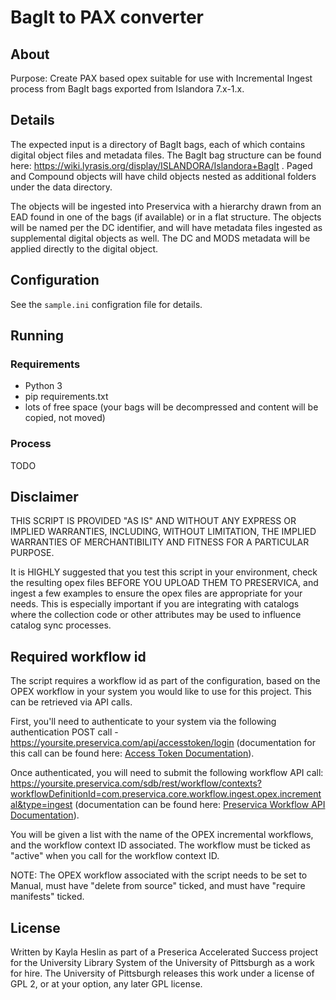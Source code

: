 # BagIt to PAX converter

## About

Purpose: Create PAX based opex suitable for use with Incremental Ingest process from BagIt bags exported from Islandora 7.x-1.x.

## Details

The expected input is a directory of BagIt bags, each of which contains digital object files and metadata files.  The BagIt bag structure can be found here: https://wiki.lyrasis.org/display/ISLANDORA/Islandora+BagIt .  Paged and Compound objects will have child objects nested as additional folders under the data directory.

The objects will be ingested into Preservica with a hierarchy drawn from an EAD found in one of the bags (if available) or in a flat structure.  The objects will be named per the DC identifier, and will have metadata files ingested as supplemental digital objects as well.  The DC and MODS metadata will be applied directly to the digital object.

## Configuration

See the `sample.ini` configration file for details.

## Running

### Requirements

 * Python 3
 * pip requirements.txt
 * lots of free space (your bags will be decompressed and content will be copied, not moved)

### Process

TODO

## Disclaimer

  THIS SCRIPT IS PROVIDED "AS IS" AND WITHOUT ANY EXPRESS OR IMPLIED WARRANTIES, INCLUDING, WITHOUT
  LIMITATION, THE IMPLIED WARRANTIES OF MERCHANTIBILITY AND FITNESS FOR A PARTICULAR PURPOSE.

  It is HIGHLY suggested that you test this script in your environment, check the resulting opex files BEFORE YOU UPLOAD THEM TO
  PRESERVICA, and ingest a few examples to ensure the opex files are appropriate for your needs.
  This is especially important if you are integrating with catalogs where the collection code or other attributes
  may be used to influence catalog sync processes.

## Required workflow id

The script requires a workflow id as part of the configuration, based on the OPEX workflow in your system you would like to use for this project. This can be retrieved via API calls.

First, you'll need to authenticate to your system via the following authentication POST call - https://yoursite.preservica.com/api/accesstoken/login (documentation for this call can be found here: [Access Token Documentation](https://demo.preservica.com/api/accesstoken/documentation.html)).

Once authenticated, you will need to submit the following workflow API call: https://yoursite.preservica.com/sdb/rest/workflow/contexts?workflowDefinitionId=com.preservica.core.workflow.ingest.opex.incremental&type=ingest (documentation can be found here: [Preservica Workflow API Documentation](https://demo.preservica.com/sdb/rest/workflow/documentation.html)).

You will be given a list with the name of the OPEX incremental workflows, and the workflow context ID associated. The workflow must be ticked as "active" when you call for the workflow context ID.

NOTE: The OPEX workflow associated with the script needs to be set to Manual, must have "delete from source" ticked, and must have "require manifests" ticked. 

## License

Written by Kayla Heslin as part of a Preserica Accelerated Success project for the University Library System of the University of Pittsburgh as a work for hire.  The University of Pittsburgh releases this work under a license of GPL 2, or at your option, any later GPL license. 
